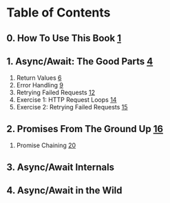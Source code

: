 # Table of Contents

## 0. How To Use This Book [1](#page=2)

## 1. Async/Await: The Good Parts [4](#page=5)

1. Return Values [6](#page=7)
2. Error Handling [9](#page=10)
3. Retrying Failed Requests [12](#page=13)
4. Exercise 1: HTTP Request Loops [14](#page=15)
5. Exercise 2: Retrying Failed Requests [15](#page=16)

## 2. Promises From The Ground Up [16](#page=17)

1. Promise Chaining [20](#page=21)

## 3. Async/Await Internals

## 4. Async/Await in the Wild
